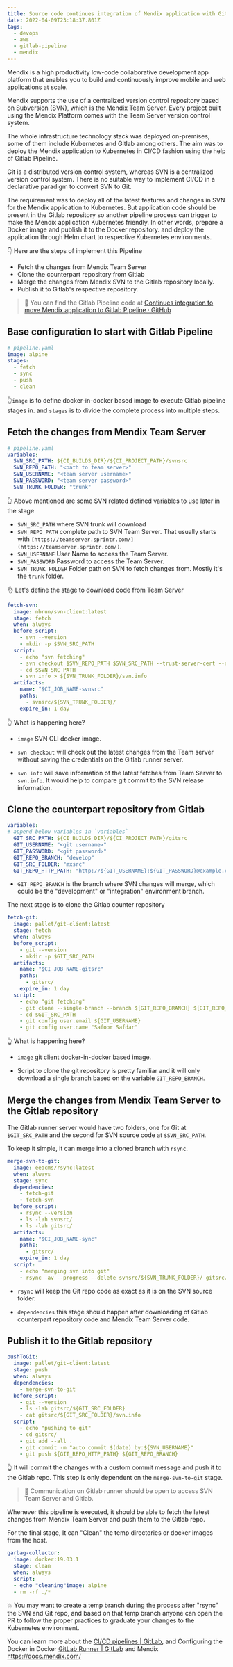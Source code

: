 ```yaml
---
title: Source code continues integration of Mendix application with Gitlab Pipeline
date: 2022-04-09T23:18:37.801Z
tags:
  - devops
  - aws
  - gitlab-pipeline
  - mendix
---
```

Mendix is a high productivity low-code collaborative development app platform that enables you to build and continuously improve mobile and web applications at scale.

Mendix supports the use of a centralized version control repository based on Subversion (SVN), which is the Mendix Team Server. Every project built using the Mendix Platform comes with the Team Server version control system.

The whole infrastructure technology stack was deployed on-premises, some of them include Kubernetes and Gitlab among others. The aim was to deploy the Mendix application to Kubernetes in CI/CD fashion using the help of Gitlab Pipeline.

Git is a distributed version control system, whereas SVN is a centralized version control system. There is no suitable way to implement CI/CD in a declarative paradigm to convert SVN to Git.

The requirement was to deploy all of the latest features and changes in SVN for the Mendix application to Kubernetes. But application code should be present in the Gitlab repository so another pipeline process can trigger to make the Mendix application Kubernetes friendly. In other words, prepare a Docker image and publish it to the Docker repository. and deploy the application through Helm chart to respective Kubernetes environments.

👇 Here are the steps of implement this Pipeline

- Fetch the changes from Mendix Team Server
- Clone the counterpart repository from Gitlab
- Merge the changes from Mendix SVN to the Gitlab repository locally.
- Publish it to Gitlab's respective repository.

> :rocket: You can find the Gitlab Pipeline code at [Continues integration to move Mendix application to Gitlab Pipeline · GitHub](https://gist.github.com/safoorsafdar/c25505ad69b77f91f6ac90f8b21f44f8)

## Base configuration to start with Gitlab Pipeline

```yaml
# pipeline.yaml
image: alpine
stages:
  - fetch
  - sync
  - push
  - clean
```

👆`image` is to define docker-in-docker based image to execute Gitlab pipeline stages in. and `stages` is to divide the complete process into multiple steps.

## Fetch the changes from Mendix Team Server

```yaml
# pipeline.yaml
variables:
  SVN_SRC_PATH: ${CI_BUILDS_DIR}/${CI_PROJECT_PATH}/svnsrc
  SVN_REPO_PATH: "<path to team server>"
  SVN_USERNAME: "<team server username>"
  SVN_PASSWORD: "<team server password>"
  SVN_TRUNK_FOLDER: "trunk"
```

👆 Above mentioned are some SVN related defined variables to use later in the stage

- `SVN_SRC_PATH` where SVN trunk will download
- `SVN_REPO_PATH` complete path to SVN Team Server. That usually starts with `[https://teamserver.sprintr.com/](https://teamserver.sprintr.com/)`.
- `SVN_USERNAME` User Name to access the Team Server.
- `SVN_PASSWORD` Password to access the Team Server.
- `SVN_TRUNK_FOLDER` Folder path on SVN to fetch changes from. Mostly it's the `trunk` folder.

👌 Let's define the stage to download code from Team Server

```yaml
fetch-svn:
  image: nbrun/svn-client:latest
  stage: fetch
  when: always
  before_script:
    - svn --version
    - mkdir -p $SVN_SRC_PATH
  script:
    - echo "svn fetching"
    - svn checkout $SVN_REPO_PATH $SVN_SRC_PATH --trust-server-cert --non-interactive --no-auth-cache --username $SVN_USERNAME --password "$SVN_PASSWORD";
    - cd $SVN_SRC_PATH
    - svn info > ${SVN_TRUNK_FOLDER}/svn.info
  artifacts:
    name: "$CI_JOB_NAME-svnsrc"
    paths:
      - svnsrc/${SVN_TRUNK_FOLDER}/
    expire_in: 1 day
```

👆 What is happening here?

- `image` SVN CLI docker image.

- `svn checkout` will check out the latest changes from the Team server without saving the credentials on the Gitlab runner server.

- `svn info` will save information of the latest fetches from Team Server to `svn.info`. It would help to compare git commit to the SVN release information.

## Clone the counterpart repository from Gitlab

```yaml
variables:
# append below variables in `variables`
  GIT_SRC_PATH: ${CI_BUILDS_DIR}/${CI_PROJECT_PATH}/gitsrc
  GIT_USERNAME: "<git username>"
  GIT_PASSWORD: "<git password>"
  GIT_REPO_BRANCH: "develop"
  GIT_SRC_FOLDER: "mxsrc"
  GIT_REPO_HTTP_PATH: "http://${GIT_USERNAME}:${GIT_PASSWORD}@example.com.ae/test-group/example.git"
```

- `GIT_REPO_BRANCH` is the branch where SVN changes will merge, which could be the "development" or "integration" environment branch.

The next stage is to clone the Gitlab counter repository

```yaml
fetch-git:
  image: pallet/git-client:latest
  stage: fetch
  when: always
  before_script:
    - git --version
    - mkdir -p $GIT_SRC_PATH
  artifacts:
    name: "$CI_JOB_NAME-gitsrc"
    paths:
      - gitsrc/
    expire_in: 1 day
  script:
    - echo "git fetching"
    - git clone --single-branch --branch ${GIT_REPO_BRANCH} ${GIT_REPO_HTTP_PATH} ${GIT_SRC_PATH}
    - cd $GIT_SRC_PATH
    - git config user.email ${GIT_USERNAME}
    - git config user.name "Safoor Safdar"
```

👆 What is happening here?

- `image` git client docker-in-docker based image.

- Script to clone the git repository is pretty familiar and it will only download a single branch based on the variable `GIT_REPO_BRANCH`.

## Merge the changes from Mendix Team Server to the Gitlab repository

The Gitlab runner server would have two folders, one for Git at `$GIT_SRC_PATH` and the second for SVN source code at `$SVN_SRC_PATH`.

To keep it simple, it can merge into a cloned branch with `rsync`.

```yaml
merge-svn-to-git:
  image: eeacms/rsync:latest
  when: always
  stage: sync
  dependencies:
    - fetch-git
    - fetch-svn
  before_script:
    - rsync --version
    - ls -lah svnsrc/
    - ls -lah gitsrc/
  artifacts:
    name: "$CI_JOB_NAME-sync"
    paths:
      - gitsrc/
    expire_in: 1 day
  script:
    - echo "merging svn into git"
    - rsync -av --progress --delete svnsrc/${SVN_TRUNK_FOLDER}/ gitsrc/${GIT_SRC_FOLDER}
```

- `rsync` will keep the Git repo code as exact as it is on the SVN source folder.

- `dependencies` this stage should happen after downloading of Gitlab counterpart repository code and Mendix Team Server code.

## Publish it to the Gitlab repository

```yaml
pushToGit:
  image: pallet/git-client:latest
  stage: push
  when: always
  dependencies:
    - merge-svn-to-git
  before_script:
    - git --version
    - ls -lah gitsrc/${GIT_SRC_FOLDER}
    - cat gitsrc/${GIT_SRC_FOLDER}/svn.info
  script:
    - echo "pushing to git"
    - cd gitsrc/
    - git add --all .
    - git commit -m "auto commit $(date) by:${SVN_USERNAME}"
    - git push ${GIT_REPO_HTTP_PATH} ${GIT_REPO_BRANCH}
```

👆 It will commit the changes with a custom commit message and push it to the Gitlab repo. This step is only dependent on the `merge-svn-to-git` stage.

> :memo: Communication on Gitlab runner should be open to access SVN Team Server and Gitlab.

Whenever this pipeline is executed, it should be able to fetch the latest changes from Mendix Team Server and push them to the Gitlab repo.

For the final stage, It can "Clean" the temp directories or docker images from the host.

```yaml
garbag-collector:
  image: docker:19.03.1
  stage: clean
  when: always
  script:
  - echo "cleaning"image: alpine
  - rm -rf ./*
```

💥 You may want to create a temp branch during the process after "rsync" the SVN and Git repo, and based on that temp branch anyone can open the PR to follow the proper practices to graduate your changes to the Kubernetes environment.

You can learn more about the [CI/CD pipelines | GitLab](https://docs.gitlab.com/ee/ci/pipelines/), and Configuring the Docker in Docker [GitLab Runner | GitLab](https://docs.gitlab.com/runner/) and Mendix https://docs.mendix.com/
